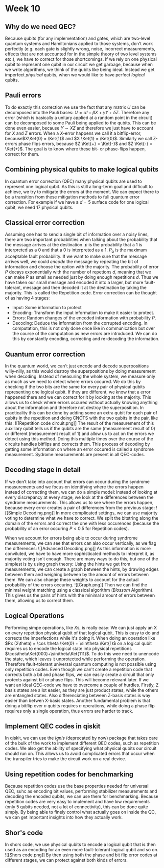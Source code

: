 # Week 10
## Why do we need QEC?
Because qubits (for any implementation) and gates, which are two-level quantum systems and Hamiltonians applied to those systems, don't work perfectly (e.g. each gate is slightly wrong, noise, incorrect measurements, effects that are not accounted for in the simple theory of two level systems etc.), we have to correct for those shortcomings. 
If we rely on one physical qubit to represent one qubit in our circuit we get garbage, because when we write algorithms, we think of the qubits like being ideal. Instead we get imperfect *physical* qubits, when we would like to have perfect *logical* qubits. 

## Pauli errors
To do exactly this correction we use the fact that any matrix $U$ can be decomposed into the Pauli bases: $U = \alpha I + \beta X + \gamma Y + \delta Z$. Therefore any error (which is basically a unitary applied at a random point in the circuit) can be decomposed to some Pauli being applied to the qubits. This can be done even easier, because $Y\sim XZ$ and therefore we just have to account for $X$ and $Z$ errors.
When a $X$-error happens we call it a bitflip-error, because$X\Ket{0} = \Ket{1}$ and $X \Ket{1} = \Ket{0}$. Similarly we call Z-errors phase flips errors, because $Z \Ket{+} = \Ket{-}$ and $Z \Ket{-} = \Ket{+}$. The goal is to know where these bit- or phase-flips happen, correct for them. 

## Combining physical qubits to make logical qubits
In quantum error correction (QEC) many physical qubits are used to represent one logical qubit. As this is still a long-term goal and difficult to achieve, we try to mitigate the errors at the moment. We can expect there to be a transition from these mitigation methods to full quantum error correction.
For example if we have a $d= 5$ surface code for one logical qubit, we need 17 physical qubits. 

## Classical error correction
Assuming one has to send a single bit of information over a noisy lines, there are two important probabilities when talking about the probability that the message arrives at the destination. $p$ is the probability that a $1$ is interpreted as a $0$ and that a $0$ is interpreted as a $1$. $P_\alpha$ is the maximum acceptable fault probability. 
If we want to make sure that the message arrives well, we could *encode* the message by repeating the bit of information and choose the option with the majority. The probability of error $P$ decays exponentially with the number of repetions $d$, meaning that we can make $P$ as small as needed just by doing enough repetitions $d$.
Thus we have taken our small message and encoded it into a larger, but more fault-tolerant, message and then decoded it at the destination by taking the majority. This is called the Repetition code.
Error correction can be thought of as having 4 stages:
- Input: Some information to protect
- Encoding: Transform the input information to make it easier to protect.
- Errors: Random changes of the encoded information with probability $P$.
- Decoding: Deduce the information from the corrupted encoding.
In computation, this is not only done once like in communication but over the course of the computation as new errors are introduced. We can do this by constantly encoding, correcting and re-decoding the information. 

## Quantum error correction
In the quantum world, we can't just encode and decode superpositions willy-nilly, as this would destroy the superpositions by doing measurement when decoding.
Instead of measuring the whole system, we measure only as much as we need to detect where errors occured. We do this by checking if the two bits are the same for every pair of physical qubits representing one logical qubit. If they are different, we know that a error happened there and we can correct for it by looking at the majority. This allows us to check where errors occured without actually knowing anything about the information and therefore not destroy the superposition.
In practicality this can be done by adding some an extra qubit for each pair of qubits in the repetition and doing CNOTS with the two qubits in the pair, like this:
![[Repetition code circuit.png]]
The result of the measurement of this auxillary qubit tells us if the qubits are the same (measurement result of $0$) or different (measurement result of $1$) and allow us to act on the errors we detect using this method.
Doing this multiple times over the course of the circuits handles bitflips and corrects them. 
This process of decoding by getting some information on where an error occured is called a syndrome measurement. Sydrome measurements are present in all QEC-codes.

## Decoding stage in detail
If we don't take into account that errors can occur during the syndrome measurements and we focus on identifying where the errors happen instead of correcting them, we can do a simple model: Instead of looking at every discrepancy at every stage, we look at the differences between the syndrome measurements. This allows us to see where the errors happen, because every error creates a pair of differences from the previous stage:
![[Simple Decoding.png]]
In more complicated settings, we can use majority voting to determine what we have to correct. We split the bitstring along the domain of the errors and correct the one with less occurences (because the probability of an error occuring $P < 0.5$ for Repetition codes). 

When we account for errors being able to occur during syndrome measurements, we can see that errors can also occur vertically, as we flag the differences:
![[Advanced Decoding.png]]
As this information is more conviluted, we have to have more sophisticated methods to interpret it, as majority voting isn't enough. There are many ways to do this, but one of the simplest is by using graph theory:
Using the hints we get from measurements, we can create a graph between the hints, by drawing edges between them and weighing between by the amount of errors between them. We can also change these weights to account for the actual probability of the errors occuring.
![[Graph.png]]
Then we can find the minimal weight matching using a classical algorithm (*Blossom* Algorithm). This gives us the pairs of hints with the minimal amount of errors between them, allowing us to correct them.

## Logical Operations
Performing simpe operations, like $X$s, is really easy: We can just apply an X on every repetition physical qubit of that logical qubit. This is easy to do and corrects the imperfections while it's doing it.
When doing an operation like $Rx (2\theta) = \cos \theta \Ket{0} + \sin\theta \Ket{1}$ on a logical qubit requires us to encode the logical state into physical repetitions $\cos\theta\Ket{000}+\sin\theta\Ket{111}$. To do this wee need to unencode the state, which leaves it unprotected while performing the operation. Therefore fault-tolerant universal quantum computing is not possible using only repetition codes.
Even though we can't create a repetition code that corrects both a bit and phase flips, we can easily create a circuit that only protects against bit or phase flips. This will become relevant later.
If we want an ideal QEC-code we have to overcome a couple of hurdles. Firstly, Z basis states are a lot easier, as they are just product states, while the others are entangled states. Also differenciating between Z-basis states is way easier than betwen X-basis states. Another fundamental problem is that doing a bitflip over $n$ qubits requires $n$ operations, while doing a phase flip requires only a single operation, thus errors are harder to track.

## Implement QEC codes in qiskit
In qiskit, we can use the *Ignis* (deprecated by now) package that takes care of the bulk of the work to implement different QEC codes, such as repetition codes. 
We also get the ability of specifying what physical qubits our circuit should run on. This allows us to avoid complicated errors that occur when the transpiler tries to make the circuit work on a real device.

## Using repetition codes for benchmarking
Because repetition codes use the base properties needed for universal QEC, suhc as encoding bit values, performing stabilizer measurements and decoding the encoded qubits, we can use them for benchmarking. Because repetition codes are very easy to implement and have low requirements (only 5 qubits needed, not a lot of connectivity), this can be done quite simply. 
By being able to finely control what actually goes on inside the QC, we can get important insights into how they actually work.

## Shor's code 
In shors code, we use physical qubits to encode a logical qubit that is then used as an encoding for an even more fault-tolerant logical qubit and so on. 
![[Shors code.png]]
By then using both the phase and bit flip error codes at different stages, we can protect against both kinds of errors.